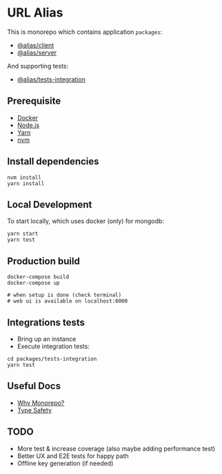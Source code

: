 # URL Alias

This is monorepo which contains application `packages`:

- [@alias/client](./packages/client/README.md)
- [@alias/server](./packages/server/README.md)

And supporting tests:
- [@alias/tests-integration](./packages/tests-integration/README.md)

## Prerequisite

- [Docker](https://docs.docker.com/get-docker/)
- [Node.js](https://nodejs.org/en/download/)
- [Yarn](https://yarnpkg.com/)
- [nvm](https://github.com/nvm-sh/nvm/blob/master/README.md)

## Install dependencies

```
nvm install
yarn install
```

## Local Development

To start locally, which uses docker (only) for mongodb:

```
yarn start
yarn test
```

## Production build

```
docker-compose build
docker-compose up

# when setup is done (check terminal)
# web ui is available on localhost:8000
```

## Integrations tests

- Bring up an instance
- Execute integration tests:

```
cd packages/tests-integration
yarn test
```

## Useful Docs

- [Why Monorepo?](./docs/monorepo.md)
- [Type Safety](./docs/types.md)


## TODO

- More test & increase coverage (also maybe adding performance test)
- Better UX and E2E tests for happy path
- Offline key generation (if needed)
